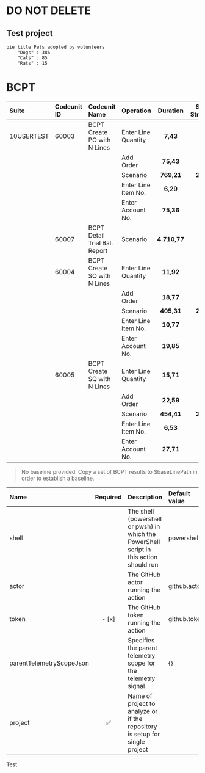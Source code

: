 # DO NOT DELETE
## Test project

```mermaid
pie title Pets adopted by volunteers
    "Dogs" : 386
    "Cats" : 85
    "Rats" : 15
```


# BCPT
|Suite|Codeunit ID|Codeunit Name|Operation|Duration|SQL Stmts|
|:---|:---|:---|:---|:--:|---:|
|10USERTEST|60003|BCPT Create PO with N Lines|Enter Line Quantity|**7,43**|**6**|
||||Add Order|**75,43**|**11**|
||||Scenario|**769,21**|**220**|
||||Enter Line Item No.|**6,29**|**3**|
||||Enter Account No.|**75,36**|**10**|
||60007|BCPT Detail Trial Bal. Report|Scenario|**4.710,77**|**10**|
||60004|BCPT Create SO with N Lines|Enter Line Quantity|**11,92**|**12**|
||||Add Order|**18,77**|**10**|
||||Scenario|**405,31**|**290**|
||||Enter Line Item No.|**10,77**|**7**|
||||Enter Account No.|**19,85**|**11**|
||60005|BCPT Create SQ with N Lines|Enter Line Quantity|**15,71**|**12**|
||||Add Order|**22,59**|**9**|
||||Scenario|**454,41**|**237**|
||||Enter Line Item No.|**6,53**|**4**|
||||Enter Account No.|**27,71**|**12**|

> No baseline provided. Copy a set of BCPT results to $baseLinePath in order to establish a baseline.

| Name | Required | Description | Default value |
| :-- | :-: | :-- | :-- |
| shell | | The shell (powershell or pwsh) in which the PowerShell script in this action should run | powershell |
| actor | | The GitHub actor running the action | github.actor |
| token | - [x] | The GitHub token running the action | github.token |
| parentTelemetryScopeJson | | Specifies the parent telemetry scope for the telemetry signal | {} |
| project | :white_check_mark: | Name of project to analyze or . if the repository is setup for single project | |

Test
